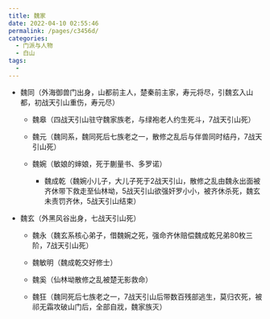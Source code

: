 ```yaml
---
title: 魏家
date: 2022-04-10 02:55:46
permalink: /pages/c3456d/
categories:
  - 门派与人物
  - 白山
tags:
  - 
---
```

- 魏同（外海御兽门出身，山都前主人，楚秦前主家，寿元将尽，引魏玄入山都，初战天引山重伤，寿元尽）

  - 魏皋（四战天引山驻守魏家族老，与绿袍老人约生死斗，7战天引山死）
  - 魏元（魏同系，魏同死后七族老之一，散修之乱后与伴兽同时结丹，7战天引山死）
  - 魏婉（敏娘的婶娘，死于蒯量书、多罗诺）

    - 魏成乾（魏婉小儿子，大儿子死于2战天引山，散修之乱由魏永出面被齐休带下救走至仙林坳，5战天引山欲强奸罗小小，被齐休杀死，魏玄未责罚齐休，5战天引山结束）

- 魏玄（外黑风谷出身，七战天引山死）

  - 魏永（魏玄系核心弟子，借魏婉之死，强命齐休赔偿魏成乾兄弟80枚三阶，7战天引山死）

  - 魏敏明（魏成乾交好修士）

  - 魏奚（仙林坳散修之乱被楚无影救命）

  - 魏狂（魏同死后七族老之一，7战天引山后带数百残部逃生，莫归农死，被祁无霜攻破山门后，全部自戕，魏家族灭）

    